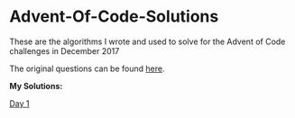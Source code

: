 # Advent-Of-Code-Solutions

These are the algorithms I wrote and used to solve for the Advent of Code challenges in December 2017

The original questions can be found [here](https://adventofcode.com/).



**My Solutions:**

[Day 1](https://github.com/mkowaleff/Advent-Of-Code-Solutions/blob/master/Day1.java)
